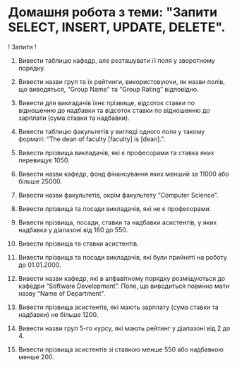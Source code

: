 # Домашня робота з теми: "Запити SELECT, INSERT, UPDATE, DELETE".

! Запити !
1. Вивести таблицю кафедр, але розташувати її поля у зворотному порядку.

2. Вивести назви груп та їх рейтинги, використовуючи, як 
назви полів, що виводяться, “Group Name” та “Group Rating” 
відповідно.

3. Вивести для викладачів їхнє прізвище, відсоток ставки по 
відношенню до надбавки та відсоток ставки по відношенню 
до зарплати (сума ставки та надбавки).

4. Вивести таблицю факультетів у вигляді одного поля у такому форматі: “The dean of faculty [faculty] is [dean].”.

5. Вивести прізвища викладачів, які є професорами та ставка 
яких перевищує 1050.

6. Вивести назви кафедр, фонд фінансування яких менший 
за 11000 або більше 25000.

7. Вивести назви факультетів, окрім факультету “Computer 
Science”.

8. Вивести прізвища та посади викладачів, які не є професорами.

9. Вивести прізвища, посади, ставки та надбавки асистентів, 
у яких надбавка у діапазоні від 160 до 550.

10. Вивести прізвища та ставки асистентів.

11. Вивести прізвища та посади викладачів, які були прийняті 
на роботу до 01.01.2000.

12. Вивести назви кафедр, які в алфавітному порядку розміщуються до кафедри “Software Development”. Поле, що виводиться повинно мати назву “Name of Department”.

13. Вивести прізвища асистентів, які мають зарплату (сума 
ставки та надбавки) не більше 1200.

14. Вивести назви груп 5-го курсу, які мають рейтинг у діапазоні від 2 до 4.

15. Вивести прізвища асистентів зі ставкою менше 550 або 
надбавкою менше 200.
